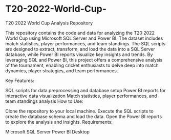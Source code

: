 # T20-2022-World-Cup-
T20 2022 World Cup Analysis Repository

This repository contains the code and data for analyzing the T20 2022 World Cup using Microsoft SQL Server and Power BI. The dataset includes match statistics, player performances, and team standings. The SQL scripts are designed to extract, transform, and load the data into a SQL Server database, while Power BI reports visualize key insights and trends. By leveraging SQL and Power BI, this project offers a comprehensive analysis of the tournament, enabling cricket enthusiasts to delve deep into match dynamics, player strategies, and team performances.

Key Features:

SQL scripts for data preprocessing and database setup
Power BI reports for interactive data visualization
Match statistics, player performances, and team standings analysis
How to Use:

Clone the repository to your local machine.
Execute the SQL scripts to create the database schema and load the data.
Open the Power BI reports to explore the analysis and insights.
Requirements:

Microsoft SQL Server
Power BI Desktop
